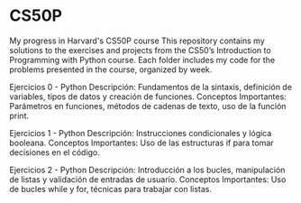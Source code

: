 # CS50P
My progress in Harvard's CS50P course This repository contains my solutions to the exercises and projects from the CS50’s Introduction to Programming with Python course. Each folder includes my code for the problems presented in the course, organized by week.

Ejercicios 0 - Python
Descripción: Fundamentos de la sintaxis, definición de variables, tipos de datos y creación de funciones.
Conceptos Importantes: Parámetros en funciones, métodos de cadenas de texto, uso de la función print.

Ejercicios 1 - Python
Descripción: Instrucciones condicionales y lógica booleana.
Conceptos Importantes: Uso de las estructuras if para tomar decisiones en el código.

Ejercicios 2 - Python
Descripción: Introducción a los bucles, manipulación de listas y validación de entradas de usuario.
Conceptos Importantes: Uso de bucles while y for, técnicas para trabajar con listas.
